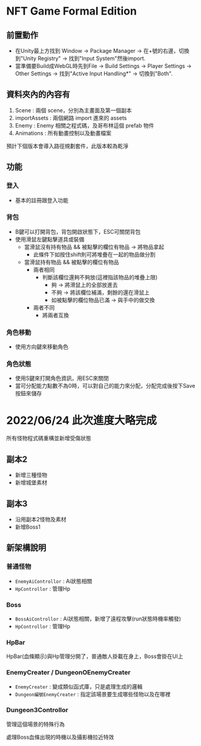# NFT Game Formal Edition
## 前置動作
- 在Unity最上方找到 Window -> Package Manager -> 在+號的右邊，切換到"Unity Registry" -> 找到"Input System"然後import.
- 當準備要Build成WebGL時先到File -> Build Settings -> Player Settings -> Other Settings -> 找到"Active Input Handling*" -> 切換到"Both".
## 資料夾內的內容有
1. Scene : 兩個 scene，分別為主畫面及第一個副本
2. importAssets : 兩個網路 import 進來的 assets
3. Enemy : Enemy 相關之程式碼，及哥布林這個 prefab 物件
4. Animations : 所有動畫控制以及動畫檔案

預計下個版本會導入路徑規劃套件，此版本較為乾淨
## 功能
### 登入
- 基本的註冊跟登入功能
### 背包
- B鍵可以打開背包，背包開啟狀態下，ESC可關閉背包
- 使用滑鼠左鍵點擊道具或裝備
  - 當滑鼠沒有持有物品 && 被點擊的欄位有物品 -> 將物品拿起
    - 此條件下如按住shift則可將堆疊在一起的物品做分割
  - 當滑鼠持有物品 && 被點擊的欄位有物品
    - 兩者相同
      - 判斷該欄位還夠不夠放(這裡指該物品的堆疊上限)
        - 夠 -> 將滑鼠上的全部放進去
        - 不夠 -> 將該欄位補滿，剩餘的還在滑鼠上
        - 如被點擊的欄位物品已滿 -> 與手中的做交換
    - 兩者不同
      - 將兩者互換
### 角色移動
- 使用方向鍵來移動角色
### 角色狀態
- 使用S鍵來打開角色資訊，用ESC來關閉
- 當可分配能力點數不為0時，可以對自己的能力來分配，分配完成後按下Save按鈕來儲存

# 2022/06/24 此次進度大略完成

所有怪物程式碼重構並新增受傷狀態
## 副本2
* 新增三種怪物
* 新增城堡素材

## 副本3
* 沿用副本2怪物及素材
* 新增Boss1

## 新架構說明

### 普通怪物
* ```EnemyAiControllor``` : Ai狀態相關
* ```HpControllor``` : 管理Hp 

### Boss
* ```BossAiControllor``` : Ai狀態相關，新增了遠程攻擊(run狀態時機率觸發)
* ```HpControllor``` : 管理Hp

### HpBar
HpBar(血條顯示)與Hp管理分開了，普通敵人掛載在身上，Boss會掛在UI上

### EnemyCreater / DungeonOEnemyCreater
* ```EnemyCreater``` : 變成類似函式庫，只是處理生成的邏輯
* ```Dungeon編號EnemyCreater``` : 指定該場景要生成哪些怪物以及在哪裡

### Dungeon3Controllor
管理這個場景的特殊行為

處理Boss血條出現的時機以及攝影機拉近特效



